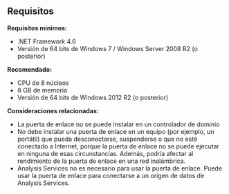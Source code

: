 ## <a name="requirements"></a>Requisitos
**Requisitos mínimos:**

* .NET Framework 4.6
* Versión de 64 bits de Windows 7 / Windows Server 2008 R2 (o posterior)

**Recomendado:**

* CPU de 8 núcleos
* 8 GB de memoria
* Versión de 64 bits de Windows 2012 R2 (o posterior)

**Consideraciones relacionadas:**

* La puerta de enlace no se puede instalar en un controlador de dominio
* No debe instalar una puerta de enlace en un equipo (por ejemplo, un portátil) que pueda desconectarse, suspenderse o que no esté conectado a Internet, porque la puerta de enlace no se puede ejecutar en ninguna de esas circunstancias. Además, podría afectar al rendimiento de la puerta de enlace en una red inalámbrica.
* Analysis Services no es necesario para usar la puerta de enlace. Puede usar la puerta de enlace para conectarse a un origen de datos de Analysis Services.

